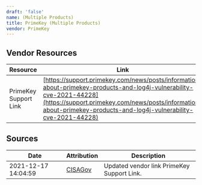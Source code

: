 ```yaml
---
draft: 'false'
name: (Multiple Products)
title: PrimeKey (Multiple Products)
vendor: PrimeKey
---
```


## Vendor Resources
| Resource | Link |
| --- | --- |
| PrimeKey Support Link | [https://support.primekey.com/news/posts/information-about-primekey-products-and-log4j-vulnerability-cve-2021-44228](https://support.primekey.com/news/posts/information-about-primekey-products-and-log4j-vulnerability-cve-2021-44228) |



## Sources
| Date | Attribution | Description |
| --- | --- | --- |
| 2021-12-17 14:04:59 | [CISAGov](https://raw.githubusercontent.com/cisagov/log4j-affected-db/develop/README.md) | Updated vendor link PrimeKey Support Link.  |
